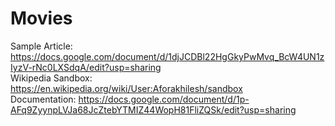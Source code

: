 # Movies

Sample Article: https://docs.google.com/document/d/1djJCDBl22HgGkyPwMvq_BcW4UN1zIyzV-rNc0LXSdqA/edit?usp=sharing  
Wikipedia Sandbox: https://en.wikipedia.org/wiki/User:Aforakhilesh/sandbox  
Documentation: https://docs.google.com/document/d/1p-AFq9ZyynpLVJa68JcZtebYTMIZ44WopH81FliZQSk/edit?usp=sharing
